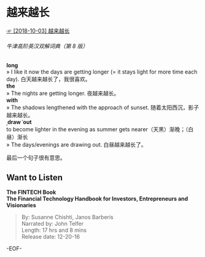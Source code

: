 # 越来越长  
[☞ [2018-10-03] 越来越长 ](https://mp.weixin.qq.com/s/eFBFzt7SAWkZ2rSiUESNKw)    
  
###### 牛津高阶英汉双解词典（第 8 版）  
**long**  
» I like it now the days are getting longer (= it stays light for more time each day). 白天越来越长了，我很喜欢。  
**the**  
» The nights are getting longer. 夜越来越长。  
**with**  
» The shadows lengthened with the approach of sunset. 随着太阳西沉，影子越来越长。  
**ˌdraw ˈout**  
to become lighter in the evening as summer gets nearer（天黑）渐晚；（白昼）渐长  
» The days/evenings are drawing out. 白昼越来越长了。  
  
最后一个句子很有意思。  
  
## Want to Listen  
**The FINTECH Book  
The Financial Technology Handbook for Investors, Entrepreneurs and Visionaries**  
>By: Susanne Chishti, Janos Barberis  
Narrated by: John Telfer  
Length: 17 hrs and 8 mins  
Release date: 12-20-16  
  
-EOF-  
